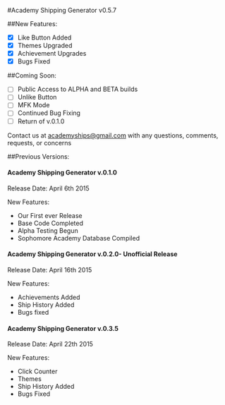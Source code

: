 #Academy Shipping Generator v0.5.7

##New Features:
- [x] Like Button Added
- [x] Themes Upgraded
- [x] Achievement Upgrades
- [x] Bugs Fixed

##Coming Soon:
- [ ] Public Access to ALPHA and BETA builds
- [ ] Unlike Button
- [ ] MFK Mode
- [ ] Continued Bug Fixing
- [ ] Return of v.0.1.0

Contact us at academyships@gmail.com with any questions, comments, requests, or concerns 

##Previous Versions:

#### **Academy Shipping Generator v.0.1.0**
  Release Date: April 6th 2015
  
  New Features:
  - Our First ever Release
  - Base Code Completed
  - Alpha Testing Begun
  - Sophomore Academy Database Compiled

#### **Academy Shipping Generator v.0.2.0- Unofficial Release**
  Release Date: April 16th 2015
  
  New Features:
  - Achievements Added
  - Ship History Added
  - Bugs fixed

#### **Academy Shipping Generator v.0.3.5**
  Release Date: April 22th 2015
  
  New Features:
- Click Counter
- Themes
- Ship History Added
- Bugs Fixed
